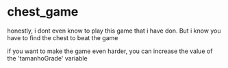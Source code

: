# chest_game
honestly, i dont even know to play this game that i have don. But i know you have to find the chest to beat the game

if you want to make the game even harder, you can increase the value of the 'tamanhoGrade' variable
